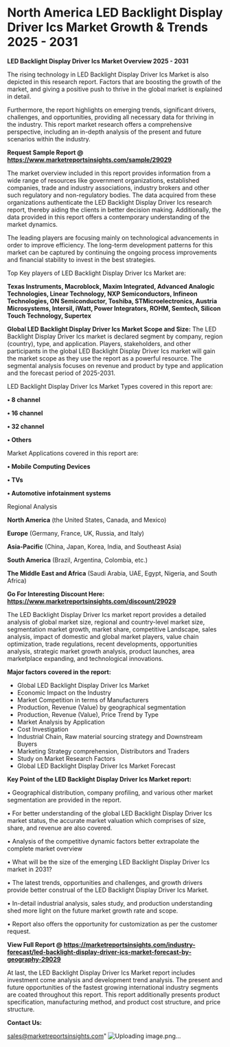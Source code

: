 # North America LED Backlight Display Driver Ics Market Growth & Trends 2025 - 2031

<Strong> LED Backlight Display Driver Ics Market Overview 2025 - 2031</strong>

The rising technology in LED Backlight Display Driver Ics Market is also depicted in this research report. Factors that are boosting the growth of the market, and giving a positive push to thrive in the global market is explained in detail.

Furthermore, the report highlights on emerging trends, significant drivers, challenges, and opportunities, providing all necessary data for thriving in the industry. This report market research offers a comprehensive perspective, including an in-depth analysis of the present and future scenarios within the industry.

<strong>Request Sample Report @ <a href=https://www.marketreportsinsights.com/sample/29029>https://www.marketreportsinsights.com/sample/29029</a></strong>

The market overview included in this report provides information from a wide range of resources like government organizations, established companies, trade and industry associations, industry brokers and other such regulatory and non-regulatory bodies. The data acquired from these organizations authenticate the LED Backlight Display Driver Ics research report, thereby aiding the clients in better decision making. Additionally, the data provided in this report offers a contemporary understanding of the market dynamics.

The leading players are focusing mainly on technological advancements in order to improve efficiency. The long-term development patterns for this market can be captured by continuing the ongoing process improvements and financial stability to invest in the best strategies.

Top Key players of LED Backlight Display Driver Ics Market are:

<strong>Texas Instruments, Macroblock, Maxim Integrated, Advanced Analogic Technologies, Linear Technology, NXP Semiconductors, Infineon Technologies, ON Semiconductor, Toshiba, STMicroelectronics, Austria Microsystems, Intersil, iWatt, Power Integrators, ROHM, Semtech, Silicon Touch Technology, Supertex</strong>

<strong><b>Global LED Backlight Display Driver Ics Market Scope and Size:</b></strong>
The LED Backlight Display Driver Ics market is declared segment by company, region (country), type, and application. Players, stakeholders, and other participants in the global LED Backlight Display Driver Ics market will gain the market scope as they use the report as a powerful resource. The segmental analysis focuses on revenue and product by type and application and the forecast period of 2025-2031.

LED Backlight Display Driver Ics Market Types covered in this report are:

<strong>• 8 channel

• 16 channel

• 32 channel

• Others</strong>

Market Applications covered in this report are:

<strong>• Mobile Computing Devices

• TVs

• Automotive infotainment systems</strong> 

Regional Analysis

<strong>North America</strong> (the United States, Canada, and Mexico)

<strong>Europe</strong> (Germany, France, UK, Russia, and Italy)

<strong>Asia-Pacific</strong> (China, Japan, Korea, India, and Southeast Asia)

<strong>South America</strong> (Brazil, Argentina, Colombia, etc.)

<strong>The Middle East and Africa</strong> (Saudi Arabia, UAE, Egypt, Nigeria, and South Africa)

<strong>Go For Interesting Discount Here: <a href=https://www.marketreportsinsights.com/discount/29029>https://www.marketreportsinsights.com/discount/29029</a></strong>

The LED Backlight Display Driver Ics market report provides a detailed analysis of global market size, regional and country-level market size, segmentation market growth, market share, competitive Landscape, sales analysis, impact of domestic and global market players, value chain optimization, trade regulations, recent developments, opportunities analysis, strategic market growth analysis, product launches, area marketplace expanding, and technological innovations.

<strong><b>Major factors covered in the report:</b></strong>
<ul>
  <li>Global LED Backlight Display Driver Ics Market </li>
  <li>Economic Impact on the Industry</li>
  <li>Market Competition in terms of Manufacturers</li>
  <li>Production, Revenue (Value) by geographical segmentation</li>
  <li>Production, Revenue (Value), Price Trend by Type</li>
  <li>Market Analysis by Application</li>
  <li>Cost Investigation</li>
  <li>Industrial Chain, Raw material sourcing strategy and Downstream Buyers</li>
  <li>Marketing Strategy comprehension, Distributors and Traders</li>
  <li>Study on Market Research Factors</li>
  <li>Global LED Backlight Display Driver Ics Market Forecast</li>
</ul>

<strong><b>Key Point of the LED Backlight Display Driver Ics Market report:</b></strong>

• Geographical distribution, company profiling, and various other market segmentation are provided in the report.

• For better understanding of the global LED Backlight Display Driver Ics market status, the accurate market valuation which comprises of size, share, and revenue are also covered.

• Analysis of the competitive dynamic factors better extrapolate the complete market overview

• What will be the size of the emerging LED Backlight Display Driver Ics market in 2031?

• The latest trends, opportunities and challenges, and growth drivers provide better construal of the LED Backlight Display Driver Ics Market.

• In-detail industrial analysis, sales study, and production understanding shed more light on the future market growth rate and scope.

• Report also offers the opportunity for customization as per the customer request.

<strong><b>View Full Report @ <a href=https://marketreportsinsights.com/industry-forecast/led-backlight-display-driver-ics-market-forecast-by-geography-29029>https://marketreportsinsights.com/industry-forecast/led-backlight-display-driver-ics-market-forecast-by-geography-29029</a></b></strong>


At last, the LED Backlight Display Driver Ics Market report includes investment come analysis and development trend analysis. The present and future opportunities of the fastest growing international industry segments are coated throughout this report. This report additionally presents product specification, manufacturing method, and product cost structure, and price structure.

<strong>Contact Us:</strong>

sales@marketreportsinsights.com"
![Uploading image.png…]()
